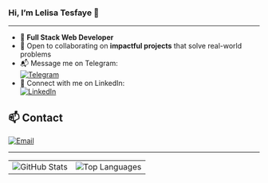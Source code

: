 ### Hi, I’m Lelisa Tesfaye 👋  
---

- 🎯 **Full Stack Web Developer**
- 🤝 Open to collaborating on **impactful projects** that solve real-world problems  
- 📬 Message me on Telegram:  
  [![Telegram](https://img.shields.io/badge/Telegram-2CA5E0?style=for-the-badge&logo=telegram&logoColor=white)](https://t.me/jejksow)  
- 🔗 Connect with me on LinkedIn:  
  [![LinkedIn](https://img.shields.io/badge/LinkedIn-blue?logo=linkedin&logoColor=white&style=for-the-badge)](https://www.linkedin.com/in/lelisa-tesfaye-b04328336)  

## 📫 Contact  
[![Email](https://img.shields.io/badge/Email-kekikoki4@gmail.com-D14836?style=for-the-badge&logo=gmail&logoColor=white)](mailto:kekikoki4@gmail.com)

---



<div align="center">
  <table>
    <tr>
      <td>
        <img src="https://github-readme-stats.vercel.app/api?username=1lelanta&show_icons=true&theme=tokyonight" alt="GitHub Stats" />
      </td>
      <td>
        <img src="https://github-readme-stats.vercel.app/api/top-langs/?username=1lelanta&layout=compact&theme=tokyonight" alt="Top Languages" />
      </td>
    </tr>
  </table>
</div>
